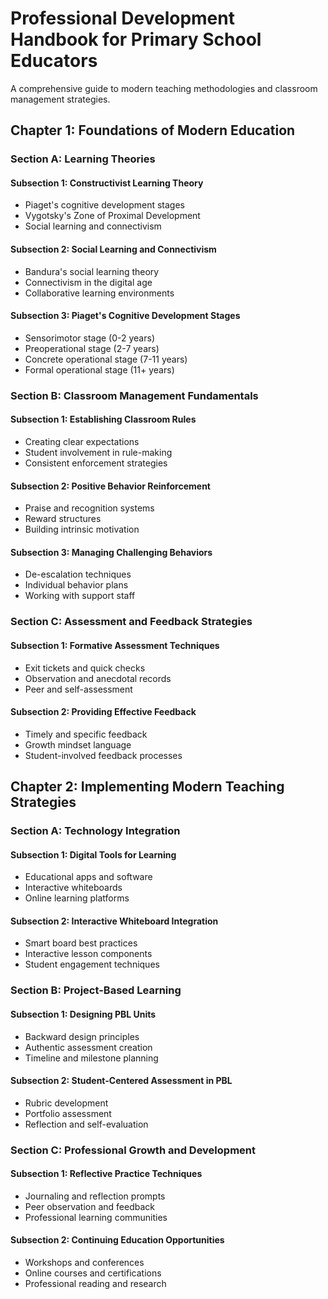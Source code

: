 # Professional Development Handbook for Primary School Educators

A comprehensive guide to modern teaching methodologies and classroom management strategies.

## Chapter 1: Foundations of Modern Education

### Section A: Learning Theories
#### Subsection 1: Constructivist Learning Theory
- Piaget's cognitive development stages
- Vygotsky's Zone of Proximal Development
- Social learning and connectivism

#### Subsection 2: Social Learning and Connectivism
- Bandura's social learning theory
- Connectivism in the digital age
- Collaborative learning environments

#### Subsection 3: Piaget's Cognitive Development Stages
- Sensorimotor stage (0-2 years)
- Preoperational stage (2-7 years)
- Concrete operational stage (7-11 years)
- Formal operational stage (11+ years)

### Section B: Classroom Management Fundamentals

#### Subsection 1: Establishing Classroom Rules
- Creating clear expectations
- Student involvement in rule-making
- Consistent enforcement strategies

#### Subsection 2: Positive Behavior Reinforcement
- Praise and recognition systems
- Reward structures
- Building intrinsic motivation

#### Subsection 3: Managing Challenging Behaviors
- De-escalation techniques
- Individual behavior plans
- Working with support staff

### Section C: Assessment and Feedback Strategies

#### Subsection 1: Formative Assessment Techniques
- Exit tickets and quick checks
- Observation and anecdotal records
- Peer and self-assessment

#### Subsection 2: Providing Effective Feedback
- Timely and specific feedback
- Growth mindset language
- Student-involved feedback processes

## Chapter 2: Implementing Modern Teaching Strategies

### Section A: Technology Integration

#### Subsection 1: Digital Tools for Learning
- Educational apps and software
- Interactive whiteboards
- Online learning platforms

#### Subsection 2: Interactive Whiteboard Integration
- Smart board best practices
- Interactive lesson components
- Student engagement techniques

### Section B: Project-Based Learning

#### Subsection 1: Designing PBL Units
- Backward design principles
- Authentic assessment creation
- Timeline and milestone planning

#### Subsection 2: Student-Centered Assessment in PBL
- Rubric development
- Portfolio assessment
- Reflection and self-evaluation

### Section C: Professional Growth and Development

#### Subsection 1: Reflective Practice Techniques
- Journaling and reflection prompts
- Peer observation and feedback
- Professional learning communities

#### Subsection 2: Continuing Education Opportunities
- Workshops and conferences
- Online courses and certifications
- Professional reading and research